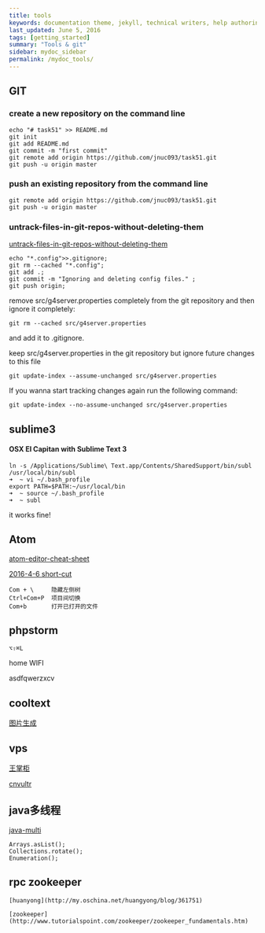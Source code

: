 ```yaml
---
title: tools
keywords: documentation theme, jekyll, technical writers, help authoring tools, hat replacements
last_updated: June 5, 2016
tags: [getting_started]
summary: "Tools & git"
sidebar: mydoc_sidebar
permalink: /mydoc_tools/
---
```



## GIT

### create a new repository on the command line

	echo "# task51" >> README.md
	git init
	git add README.md
	git commit -m "first commit"
	git remote add origin https://github.com/jnuc093/task51.git
	git push -u origin master

### push an existing repository from the command line

	git remote add origin https://github.com/jnuc093/task51.git
	git push -u origin master

### untrack-files-in-git-repos-without-deleting-them

[untrack-files-in-git-repos-without-deleting-them](http://www.arlocarreon.com/blog/git/untrack-files-in-git-repos-without-deleting-them/)

	echo "*.config">>.gitignore;
	git rm --cached "*.config";
	git add .;
	git commit -m "Ignoring and deleting config files." ;
	git push origin;

remove src/g4server.properties completely from the git repository and then ignore it completely:

	git rm --cached src/g4server.properties

and add it to .gitignore.

keep src/g4server.properties in the git repository but ignore future changes to this file

	git update-index --assume-unchanged src/g4server.properties

If you wanna start tracking changes again run the following command:

	git update-index --no-assume-unchanged src/g4server.properties

## sublime3

#### OSX El Capitan with Sublime Text 3

    ln -s /Applications/Sublime\ Text.app/Contents/SharedSupport/bin/subl /usr/local/bin/subl
    ➜  ~ vi ~/.bash_profile
    export PATH=$PATH:~/usr/local/bin
    ➜  ~ source ~/.bash_profile
    ➜  ~ subl

  it works fine!


## Atom

[atom-editor-cheat-sheet](http://sweetme.at/2014/03/10/atom-editor-cheat-sheet/)

[2016-4-6 short-cut](https://gist.github.com/chrissimpkins/5bf5686bae86b8129bee)

    Com + \     隐藏左侧树
    Ctrl+Com+P  项目间切换
    Com+b       打开已打开的文件

## phpstorm

    ⌥⇧⌘L

home WIFI

  asdfqwerzxcv

## cooltext

[图片生成](https://cooltext.com/)

[]()

## vps
[王掌柜](http://since1989.org/contact)

[cnvultr](http://www.cnvultr.com/)

## java多线程

[java-multi](http://www.runoob.com/java/java-multithreading.html)

	Arrays.asList();
	Collections.rotate();
	Enumeration();

## rpc zookeeper

	[huanyong](http://my.oschina.net/huangyong/blog/361751)

	[zookeeper](http://www.tutorialspoint.com/zookeeper/zookeeper_fundamentals.htm)
